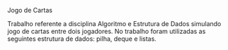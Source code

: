 Jogo de Cartas 

Trabalho referente a disciplina Algoritmo e Estrutura de Dados simulando jogo de cartas entre dois jogadores. 
No trabalho foram utilizadas as seguintes estrutura de dados: pilha, deque e listas. 
